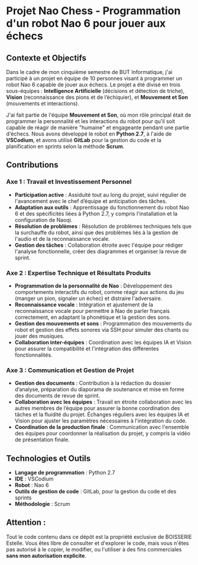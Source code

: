 # Projet Nao Chess - Programmation d'un robot Nao 6 pour jouer aux échecs

## Contexte et Objectifs

Dans le cadre de mon cinquième semestre de BUT Informatique, j'ai participé à un projet en équipe de 10 personnes visant à programmer un robot Nao 6 capable de jouer aux échecs. Le projet a été divisé en trois sous-équipes : **Intelligence Artificielle** (décisions et détection de triche), **Vision** (reconnaissance des pions et de l’échiquier), et **Mouvement et Son** (mouvements et interactions). 

J'ai fait partie de l'équipe **Mouvement et Son**, où mon rôle principal était de programmer la personnalité et les interactions du robot pour qu'il soit capable de réagir de manière "humaine" et engageante pendant une partie d'échecs. Nous avons développé le robot en **Python 2.7**, à l'aide de **VSCodium**, et avons utilisé **GitLab** pour la gestion du code et la planification en sprints selon la méthode **Scrum**.

## Contributions

### Axe 1 : Travail et Investissement Personnel

- **Participation active** : Assiduité tout au long du projet, suivi régulier de l'avancement avec le chef d’équipe et anticipation des tâches.
- **Adaptation aux outils** : Apprentissage du fonctionnement du robot Nao 6 et des spécificités liées à Python 2.7, y compris l'installation et la configuration de Naoqi.
- **Résolution de problèmes** : Résolution de problèmes techniques tels que la surchauffe du robot, ainsi que des problèmes liés à la gestion de l'audio et de la reconnaissance vocale.
- **Gestion des tâches** : Collaboration étroite avec l'équipe pour rédiger l'analyse fonctionnelle, créer des diagrammes et organiser la revue de sprint.

### Axe 2 : Expertise Technique et Résultats Produits

- **Programmation de la personnalité de Nao** : Développement des comportements interactifs du robot, comme réagir aux actions du jeu (manger un pion, signaler un échec) et distraire l'adversaire.
- **Reconnaissance vocale** : Intégration et ajustement de la reconnaissance vocale pour permettre à Nao de parler français correctement, en adaptant la phonétique et la gestion des sons.
- **Gestion des mouvements et sons** : Programmation des mouvements du robot et gestion des effets sonores via SSH pour simuler des chants ou jouer des musiques.
- **Collaboration inter-équipes** : Coordination avec les équipes IA et Vision pour assurer la compatibilité et l'intégration des différentes fonctionnalités.

### Axe 3 : Communication et Gestion de Projet

- **Gestion des documents** : Contribution à la rédaction du dossier d’analyse, préparation du diaporama de soutenance et mise en forme des documents de revue de sprint.
- **Collaboration avec les équipes** : Travail en étroite collaboration avec les autres membres de l’équipe pour assurer la bonne coordination des tâches et la fluidité du projet. Échanges réguliers avec les équipes IA et Vision pour ajuster les paramètres nécessaires à l'intégration du code.
- **Coordination de la production finale** : Communication avec l'ensemble des équipes pour coordonner la réalisation du projet, y compris la vidéo de présentation finale.

## Technologies et Outils

- **Langage de programmation** : Python 2.7
- **IDE** : VSCodium
- **Robot** : Nao 6
- **Outils de gestion de code** : GitLab, pour la gestion du code et des sprints
- **Méthodologie** : Scrum


## Attention : 
Tout le code contenu dans ce dépôt est la propriété exclusive de BOISSERIE Estelle. Vous êtes libre de consulter et d'explorer le code, mais vous n'êtes pas autorisé à le copier, le modifier, ou l'utiliser à des fins commerciales **sans mon autorisation explicite**.
